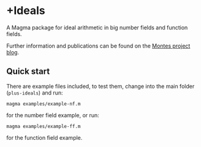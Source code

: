 +Ideals
=======

A Magma package for ideal arithmetic in big number fields and function fields.

Further information and publications can be found on the [Montes project blog](http://montesproject.blogspot.com/).

Quick start
-----------

There are example files included, to test them, change into the main folder (`plus-ideals`) and run:

```
magma examples/example-nf.m
```

for the number field example, or run:

```
magma examples/example-ff.m
```

for the function field example.


